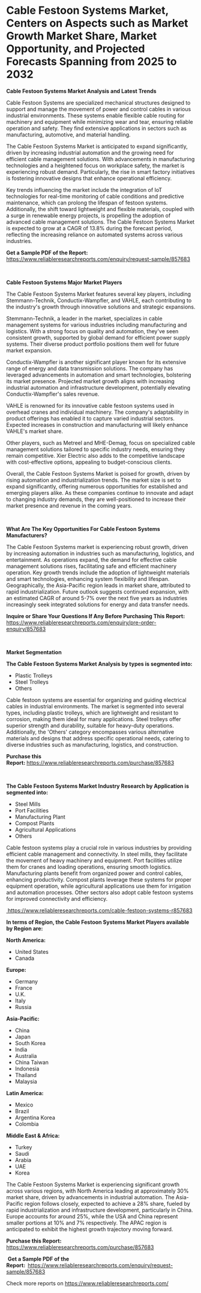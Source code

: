 <p><h1>Cable Festoon Systems Market, Centers on Aspects such as Market Growth Market Share, Market Opportunity, and Projected Forecasts Spanning from 2025 to 2032</h1></p><p><strong>Cable Festoon Systems Market Analysis and Latest Trends</strong></p>
<p><p>Cable Festoon Systems are specialized mechanical structures designed to support and manage the movement of power and control cables in various industrial environments. These systems enable flexible cable routing for machinery and equipment while minimizing wear and tear, ensuring reliable operation and safety. They find extensive applications in sectors such as manufacturing, automotive, and material handling.</p><p>The Cable Festoon Systems Market is anticipated to expand significantly, driven by increasing industrial automation and the growing need for efficient cable management solutions. With advancements in manufacturing technologies and a heightened focus on workplace safety, the market is experiencing robust demand. Particularly, the rise in smart factory initiatives is fostering innovative designs that enhance operational efficiency.</p><p>Key trends influencing the market include the integration of IoT technologies for real-time monitoring of cable conditions and predictive maintenance, which can prolong the lifespan of festoon systems. Additionally, the shift toward lightweight and flexible materials, coupled with a surge in renewable energy projects, is propelling the adoption of advanced cable management solutions. The Cable Festoon Systems Market is expected to grow at a CAGR of 13.8% during the forecast period, reflecting the increasing reliance on automated systems across various industries.</p></p>
<p><strong>Get a Sample PDF of the Report:&nbsp;</strong> <a href="https://www.reliableresearchreports.com/enquiry/request-sample/857683?utm_campaign=3131&utm_medium=2&utm_source=Github&utm_content=ia&utm_term=09042025&utm_id=cable-festoon-systems">https://www.reliableresearchreports.com/enquiry/request-sample/857683</a></p>
<p>&nbsp;</p>
<p><strong>Cable Festoon Systems Major Market Players</strong></p>
<p><p>The Cable Festoon Systems Market features several key players, including Stemmann-Technik, Conductix-Wampfler, and VAHLE, each contributing to the industry's growth through innovative solutions and strategic expansions. </p><p>Stemmann-Technik, a leader in the market, specializes in cable management systems for various industries including manufacturing and logistics. With a strong focus on quality and automation, they've seen consistent growth, supported by global demand for efficient power supply systems. Their diverse product portfolio positions them well for future market expansion.</p><p>Conductix-Wampfler is another significant player known for its extensive range of energy and data transmission solutions. The company has leveraged advancements in automation and smart technologies, bolstering its market presence. Projected market growth aligns with increasing industrial automation and infrastructure development, potentially elevating Conductix-Wampfler's sales revenue.</p><p>VAHLE is renowned for its innovative cable festoon systems used in overhead cranes and individual machinery. The company's adaptability in product offerings has enabled it to capture varied industrial sectors. Expected increases in construction and manufacturing will likely enhance VAHLE's market share.</p><p>Other players, such as Metreel and MHE-Demag, focus on specialized cable management solutions tailored to specific industry needs, ensuring they remain competitive. Xier Electric also adds to the competitive landscape with cost-effective options, appealing to budget-conscious clients.</p><p>Overall, the Cable Festoon Systems Market is poised for growth, driven by rising automation and industrialization trends. The market size is set to expand significantly, offering numerous opportunities for established and emerging players alike. As these companies continue to innovate and adapt to changing industry demands, they are well-positioned to increase their market presence and revenue in the coming years.</p></p>
<p>&nbsp;</p>
<p><strong>What Are The Key Opportunities For Cable Festoon Systems Manufacturers?</strong></p>
<p><p>The Cable Festoon Systems market is experiencing robust growth, driven by increasing automation in industries such as manufacturing, logistics, and entertainment. As operations expand, the demand for effective cable management solutions rises, facilitating safe and efficient machinery operation. Key growth trends include the adoption of lightweight materials and smart technologies, enhancing system flexibility and lifespan. Geographically, the Asia-Pacific region leads in market share, attributed to rapid industrialization. Future outlook suggests continued expansion, with an estimated CAGR of around 5-7% over the next five years as industries increasingly seek integrated solutions for energy and data transfer needs.</p></p>
<p><strong>Inquire or Share Your Questions If Any Before Purchasing This Report:</strong> <a href="https://www.reliableresearchreports.com/enquiry/pre-order-enquiry/857683?utm_campaign=3131&utm_medium=2&utm_source=Github&utm_content=ia&utm_term=09042025&utm_id=cable-festoon-systems">https://www.reliableresearchreports.com/enquiry/pre-order-enquiry/857683</a></p>
<p>&nbsp;</p>
<p><strong>Market Segmentation</strong></p>
<p><strong>The Cable Festoon Systems Market Analysis by types is segmented into:</strong></p>
<p><ul><li>Plastic Trolleys</li><li>Steel Trolleys</li><li>Others</li></ul></p>
<p><p>Cable festoon systems are essential for organizing and guiding electrical cables in industrial environments. The market is segmented into several types, including plastic trolleys, which are lightweight and resistant to corrosion, making them ideal for many applications. Steel trolleys offer superior strength and durability, suitable for heavy-duty operations. Additionally, the 'Others' category encompasses various alternative materials and designs that address specific operational needs, catering to diverse industries such as manufacturing, logistics, and construction.</p></p>
<p><strong>Purchase this Report:&nbsp;</strong><a href="https://www.reliableresearchreports.com/purchase/857683?utm_campaign=3131&utm_medium=2&utm_source=Github&utm_content=ia&utm_term=09042025&utm_id=cable-festoon-systems">https://www.reliableresearchreports.com/purchase/857683</a></p>
<p>&nbsp;</p>
<p><strong>The Cable Festoon Systems Market Industry Research by Application is segmented into:</strong></p>
<p><ul><li>Steel Mills</li><li>Port Facilities</li><li>Manufacturing Plant</li><li>Compost Plants</li><li>Agricultural Applications</li><li>Others</li></ul></p>
<p><p>Cable festoon systems play a crucial role in various industries by providing efficient cable management and connectivity. In steel mills, they facilitate the movement of heavy machinery and equipment. Port facilities utilize them for cranes and loading operations, ensuring smooth logistics. Manufacturing plants benefit from organized power and control cables, enhancing productivity. Compost plants leverage these systems for proper equipment operation, while agricultural applications use them for irrigation and automation processes. Other sectors also adopt cable festoon systems for improved connectivity and efficiency.</p></p>
<p><a href="https://www.reliableresearchreports.com/cable-festoon-systems-r857683?utm_campaign=3131&utm_medium=2&utm_source=Github&utm_content=ia&utm_term=09042025&utm_id=cable-festoon-systems">&nbsp;https://www.reliableresearchreports.com/cable-festoon-systems-r857683</a></p>
<p><strong>In terms of Region, the Cable Festoon Systems Market Players available by Region are:</strong></p>
<p>
    <p> <strong> North America: </strong>
        <ul>
            <li>United States</li>
            <li>Canada</li>
        </ul>
        </p> 
    <p> <strong> Europe: </strong>
        <ul>
            <li>Germany</li>
            <li>France</li>
            <li>U.K.</li>
            <li>Italy</li>
            <li>Russia</li>
        </ul>
        </p> 
    <p> <strong> Asia-Pacific: </strong>
        <ul>
            <li>China</li>
            <li>Japan</li>
            <li>South Korea</li>
            <li>India</li>
            <li>Australia</li>
            <li>China Taiwan</li>
            <li>Indonesia</li>
            <li>Thailand</li>
            <li>Malaysia</li>
        </ul>
        </p> 
    <p> <strong> Latin America: </strong>
        <ul>
            <li>Mexico</li>
            <li>Brazil</li>
            <li>Argentina Korea</li>
            <li>Colombia</li>
        </ul>
        </p> 
    <p> <strong> Middle East & Africa: </strong>
        <ul>
            <li>Turkey</li>
            <li>Saudi</li>
            <li>Arabia</li>
            <li>UAE</li>
            <li>Korea</li>
        </ul>
    </p>
    </p>
<p><p>The Cable Festoon Systems Market is experiencing significant growth across various regions, with North America leading at approximately 30% market share, driven by advancements in industrial automation. The Asia-Pacific region follows closely, expected to achieve a 28% share, fueled by rapid industrialization and infrastructure development, particularly in China. Europe accounts for around 25%, while the USA and China represent smaller portions at 10% and 7% respectively. The APAC region is anticipated to exhibit the highest growth trajectory moving forward.</p></p>
<p><strong>Purchase this Report: </strong><a href="https://www.reliableresearchreports.com/purchase/857683?utm_campaign=3131&utm_medium=2&utm_source=Github&utm_content=ia&utm_term=09042025&utm_id=cable-festoon-systems">https://www.reliableresearchreports.com/purchase/857683</a></p>
<p>&nbsp;<strong>Get a Sample PDF of the Report:&nbsp;&nbsp;</strong><a href="https://www.reliableresearchreports.com/enquiry/request-sample/857683?utm_campaign=3131&utm_medium=2&utm_source=Github&utm_content=ia&utm_term=09042025&utm_id=cable-festoon-systems">https://www.reliableresearchreports.com/enquiry/request-sample/857683</a></p>
<p><strong></strong></p>
<p>Check more reports on <a href="https://www.reliableresearchreports.com/?utm_campaign=3131&utm_medium=2&utm_source=Github&utm_content=ia&utm_term=09042025&utm_id=cable-festoon-systems">https://www.reliableresearchreports.com/</a></p>